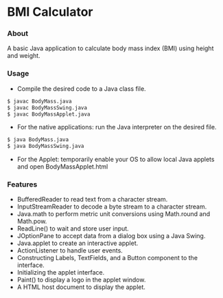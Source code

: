 # BMI Calculator

### About

A basic Java application to calculate body mass index (BMI) using height and weight.

### Usage

* Compile the desired code to a Java class file.
```sh
$ javac BodyMass.java
$ javac BodyMassSwing.java
$ javac BodyMassApplet.java
```
* For the native applications: run the Java interpreter on the desired file.
```sh
$ java BodyMass.java
$ java BodyMassSwing.java
```
* For the Applet: temporarily enable your OS to allow local Java applets and open BodyMassApplet.html


### Features
  * BufferedReader to read text from a character stream.
  * InputStreamReader to decode a byte stream to a character stream.
  * Java.math to perform metric unit conversions using Math.round and Math.pow.
  * ReadLine() to wait and store user input.
  * JOptionPane to accept data from a dialog box using a Java Swing.
  * Java.applet to create an interactive applet.
  * ActionListener to handle user events.
  * Constructing Labels, TextFields, and a Button component to the interface.
  * Initializing the applet interface.
  * Paint() to display a logo in the applet window.
  * A HTML host document to display the applet.
